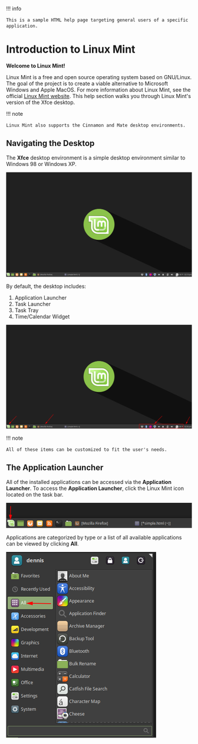 !!! info
    
    This is a sample HTML help page targeting general users of a specific application.

Introduction to Linux Mint
==========================

**Welcome to Linux Mint!**

Linux Mint is a free and open source operating system based on GNU/Linux. The goal of the project is to create a viable alternative to Microsoft Windows and Apple MacOS. For more information about Linux Mint, see the official [Linux Mint website](https://linuxmint.com/). This help section walks you through Linux Mint's version of the Xfce
desktop.

!!! note

    Linux Mint also supports the Cinnamon and Mate desktop environments.

Navigating the Desktop
----------------------

The **Xfce** desktop environment is a simple desktop environment similar to Windows 98 or Windows XP.

![Xfce Desktop](/img/mintdesktop.png)

By default, the desktop includes:

1.  Application Launcher
2.  Task Launcher
3.  Task Tray
4.  Time/Calendar Widget

![Task Bar](/img/minttaskbar.png)

!!! note

    All of these items can be customized to fit the user's needs.

The Application Launcher
------------------------

All of the installed applications can be accessed via the **Application Launcher**. To access the **Application Launcher**, click the Linux Mint icon located on the task bar.

![Linux Mint's Application Launcher](/img/mintapplauncher.png)

Applications are categorized by type or a list of all available applications can be viewed by clicking **All**.

![Linux Mint's Application Launcher's All Category](/img/mintapplauncherall.png)
